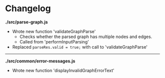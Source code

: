 # Changelog

**./src/parse-graph.js**
* Wrote new function 'validateGraphParse'
	* Checks whether the parsed graph has multiple nodes and edges.
	* Called from 'performInputParsing'
* Replaced `parseRes.valid = true;` with call to 'validateGraphParse'

---

**./src/common/error-messages.js**
* Wrote new function 'displayInvalidGraphErrorText'